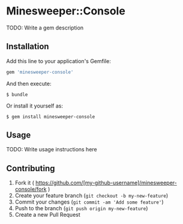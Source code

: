 # Minesweeper::Console

TODO: Write a gem description

## Installation

Add this line to your application's Gemfile:

```ruby
gem 'minesweeper-console'
```

And then execute:

    $ bundle

Or install it yourself as:

    $ gem install minesweeper-console

## Usage

TODO: Write usage instructions here

## Contributing

1. Fork it ( https://github.com/[my-github-username]/minesweeper-console/fork )
2. Create your feature branch (`git checkout -b my-new-feature`)
3. Commit your changes (`git commit -am 'Add some feature'`)
4. Push to the branch (`git push origin my-new-feature`)
5. Create a new Pull Request
